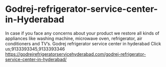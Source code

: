 # Godrej-refrigerator-service-center-in-Hyderabad
In case if you face any concerns about your product we restore all kinds of appliances like washing machine, microwave oven, refrigerator, air conditioners and TV’s. Godrej refrigerator service center in hyderabad Click us;9133393345,9133393346    https://godrejrefrigeratorservicehyderabad.com/godrej-refrigerator-service-center-in-hyderabad/
